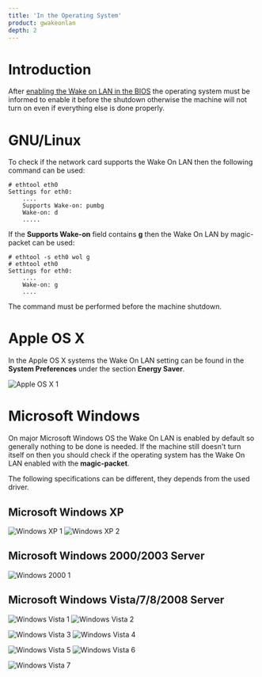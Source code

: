 ```yaml
---
title: 'In the Operating System'
product: gwakeonlan
depth: 2
---
```


# Introduction
After [enabling the Wake on LAN in the BIOS](../bios) the operating system must be informed to enable it before the shutdown otherwise the machine will not turn on even if everything else is done properly.

# GNU/Linux
To check if the network card supports the Wake On LAN then the following command can be used:

    # ethtool eth0
    Settings for eth0:
        ....
        Supports Wake-on: pumbg
        Wake-on: d
        .....

If the **Supports Wake-on** field contains **g** then the Wake On LAN by magic-packet can be used:

	# ethtool -s eth0 wol g
    # ethtool eth0
    Settings for eth0:
    	....
        Wake-on: g
        ....

The command must be performed before the machine shutdown.
# Apple OS X
In the Apple OS X systems the Wake On LAN setting can be found in the **System Preferences** under the section **Energy Saver**.

![Apple OS X 1](/resources/gwakeonlan/wol_os/osx-1.png?lightbox)

# Microsoft Windows
On major Microsoft Windows OS the Wake On LAN is enabled by default so generally nothing to be done is needed.
If the machine still doesn't turn itself on then you should check if the operating system has the Wake On LAN enabled with the **magic-packet**.

The following specifications can be different, they depends from the used driver.

## Microsoft Windows XP
![Windows XP 1](/resources/gwakeonlan/wol_os/windows_xp-1.jpg?lightbox)
![Windows XP 2](/resources/gwakeonlan/wol_os/windows_xp-2.jpg?lightbox)
## Microsoft Windows 2000/2003 Server
![Windows 2000 1](/resources/gwakeonlan/wol_os/windows_2000-1.jpg?lightbox)
## Microsoft Windows Vista/7/8/2008 Server
![Windows Vista 1](/resources/gwakeonlan/wol_os/windows_vista-1.png?lightbox)
![Windows Vista 2](/resources/gwakeonlan/wol_os/windows_vista-2.png?lightbox)

![Windows Vista 3](/resources/gwakeonlan/wol_os/windows_vista-3.png?lightbox)
![Windows Vista 4](/resources/gwakeonlan/wol_os/windows_vista-4.png?lightbox)

![Windows Vista 5](/resources/gwakeonlan/wol_os/windows_vista-5.png?lightbox)
![Windows Vista 6](/resources/gwakeonlan/wol_os/windows_vista-6.jpg?lightbox)

![Windows Vista 7](/resources/gwakeonlan/wol_os/windows_vista-7.png?lightbox)